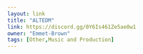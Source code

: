 ```yaml
---
layout: link
title: "ALTEDM"
link: https://discord.gg/0Y6Is461Ze5ae0w1
owner: "Emmet-Brown"
tags: [Other,Music and Production]
---
```

